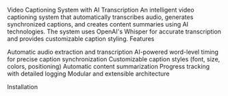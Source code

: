 Video Captioning System with AI Transcription
An intelligent video captioning system that automatically transcribes audio, generates synchronized captions, and creates content summaries using AI technologies. The system uses OpenAI's Whisper for accurate transcription and provides customizable caption styling.
Features

Automatic audio extraction and transcription
AI-powered word-level timing for precise caption synchronization
Customizable caption styles (font, size, colors, positioning)
Automatic content summarization
Progress tracking with detailed logging
Modular and extensible architecture

Installation


